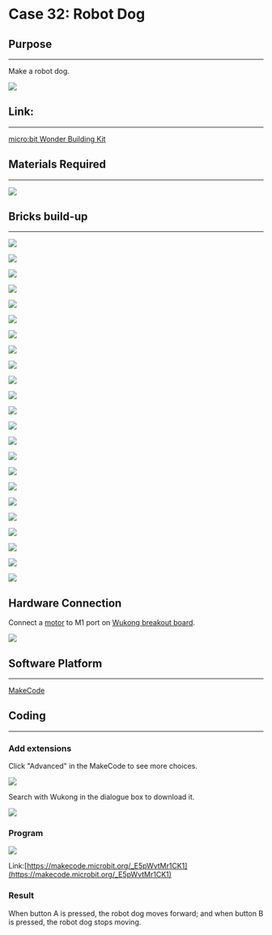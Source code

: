# Case 32: Robot Dog

## Purpose
---
Make a robot dog.

![](./images/Wonder-Building-Kit-case-32-01.png)

## Link:
---
[micro:bit Wonder Building Kit](https://www.elecfreaks.com/micro-bit-wonder-building-kit-without-micro-bit-board.html)

## Materials Required
---
![](./images/Wonder-Building-Kit-step-case-32-01.png)

## Bricks build-up
---

![](./images/Wonder-Building-Kit-step-case-32-02.png)

![](./images/Wonder-Building-Kit-step-case-32-03.png)

![](./images/Wonder-Building-Kit-step-case-32-04.png)

![](./images/Wonder-Building-Kit-step-case-32-05.png)

![](./images/Wonder-Building-Kit-step-case-32-06.png)

![](./images/Wonder-Building-Kit-step-case-32-07.png)

![](./images/Wonder-Building-Kit-step-case-32-08.png)

![](./images/Wonder-Building-Kit-step-case-32-09.png)

![](./images/Wonder-Building-Kit-step-case-32-10.png)

![](./images/Wonder-Building-Kit-step-case-32-11.png)

![](./images/Wonder-Building-Kit-step-case-32-12.png)

![](./images/Wonder-Building-Kit-step-case-32-13.png)

![](./images/Wonder-Building-Kit-step-case-32-14.png)

![](./images/Wonder-Building-Kit-step-case-32-15.png)

![](./images/Wonder-Building-Kit-step-case-32-16.png)

![](./images/Wonder-Building-Kit-step-case-32-17.png)

![](./images/Wonder-Building-Kit-step-case-32-18.png)

![](./images/Wonder-Building-Kit-step-case-32-19.png)

![](./images/Wonder-Building-Kit-step-case-32-20.png)

![](./images/Wonder-Building-Kit-step-case-32-21.png)

![](./images/Wonder-Building-Kit-step-case-32-22.png)

![](./images/Wonder-Building-Kit-step-case-32-23.png)

![](./images/Wonder-Building-Kit-step-case-32-24.png)

## Hardware Connection

Connect a [motor](https://www.elecfreaks.com/geekservo-motor-2kg-compatible-with-lego.html) to M1 port on [Wukong breakout board](https://www.elecfreaks.com/wukong-board-with-lego-holder-for-micro-bit.html).

![](./images/Wonder-Building-Kit-case-32-06.png)

## Software Platform
---
[MakeCode](https://makecode.microbit.org/)

## Coding
---
### Add extensions
Click "Advanced" in the MakeCode to see more choices.

![](./images/Wonder-Building-Kit-case-21-02.png)

Search with Wukong in the dialogue box to download it.

![](./images/Wonder-Building-Kit-case-21-03.png)





### Program

![](./images/Wonder-Building-Kit-case-32-04.png)

Link:[https://makecode.microbit.org/_E5pWvtMr1CK1](https://makecode.microbit.org/_E5pWvtMr1CK1)

### Result
When button A is pressed, the robot dog moves forward; and when button B is pressed, the robot dog stops moving.
